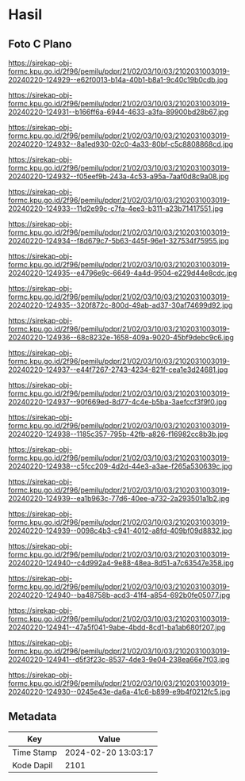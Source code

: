 # Hasil

## Foto C Plano

https://sirekap-obj-formc.kpu.go.id/2f96/pemilu/pdpr/21/02/03/10/03/2102031003019-20240220-124929--e62f0013-b14a-40b1-b8a1-9c40c19b0cdb.jpg

https://sirekap-obj-formc.kpu.go.id/2f96/pemilu/pdpr/21/02/03/10/03/2102031003019-20240220-124931--b166ff6a-6944-4633-a3fa-89900bd28b67.jpg

https://sirekap-obj-formc.kpu.go.id/2f96/pemilu/pdpr/21/02/03/10/03/2102031003019-20240220-124932--8a1ed930-02c0-4a33-80bf-c5c8808868cd.jpg

https://sirekap-obj-formc.kpu.go.id/2f96/pemilu/pdpr/21/02/03/10/03/2102031003019-20240220-124932--f05eef9b-243a-4c53-a95a-7aaf0d8c9a08.jpg

https://sirekap-obj-formc.kpu.go.id/2f96/pemilu/pdpr/21/02/03/10/03/2102031003019-20240220-124933--11d2e99c-c7fa-4ee3-b311-a23b71417551.jpg

https://sirekap-obj-formc.kpu.go.id/2f96/pemilu/pdpr/21/02/03/10/03/2102031003019-20240220-124934--f8d679c7-5b63-445f-96e1-327534f75955.jpg

https://sirekap-obj-formc.kpu.go.id/2f96/pemilu/pdpr/21/02/03/10/03/2102031003019-20240220-124935--e4796e9c-6649-4a4d-9504-e229d44e8cdc.jpg

https://sirekap-obj-formc.kpu.go.id/2f96/pemilu/pdpr/21/02/03/10/03/2102031003019-20240220-124935--320f872c-800d-49ab-ad37-30af74699d92.jpg

https://sirekap-obj-formc.kpu.go.id/2f96/pemilu/pdpr/21/02/03/10/03/2102031003019-20240220-124936--68c8232e-1658-409a-9020-45bf9debc9c6.jpg

https://sirekap-obj-formc.kpu.go.id/2f96/pemilu/pdpr/21/02/03/10/03/2102031003019-20240220-124937--e44f7267-2743-4234-821f-cea1e3d24681.jpg

https://sirekap-obj-formc.kpu.go.id/2f96/pemilu/pdpr/21/02/03/10/03/2102031003019-20240220-124937--90f669ed-8d77-4c4e-b5ba-3aefccf3f9f0.jpg

https://sirekap-obj-formc.kpu.go.id/2f96/pemilu/pdpr/21/02/03/10/03/2102031003019-20240220-124938--1185c357-795b-42fb-a826-f16982cc8b3b.jpg

https://sirekap-obj-formc.kpu.go.id/2f96/pemilu/pdpr/21/02/03/10/03/2102031003019-20240220-124938--c5fcc209-4d2d-44e3-a3ae-f265a530639c.jpg

https://sirekap-obj-formc.kpu.go.id/2f96/pemilu/pdpr/21/02/03/10/03/2102031003019-20240220-124939--ea1b963c-77d6-40ee-a732-2a293501a1b2.jpg

https://sirekap-obj-formc.kpu.go.id/2f96/pemilu/pdpr/21/02/03/10/03/2102031003019-20240220-124939--0098c4b3-c941-4012-a8fd-409bf09d8832.jpg

https://sirekap-obj-formc.kpu.go.id/2f96/pemilu/pdpr/21/02/03/10/03/2102031003019-20240220-124940--c4d992a4-9e88-48ea-8d51-a7c63547e358.jpg

https://sirekap-obj-formc.kpu.go.id/2f96/pemilu/pdpr/21/02/03/10/03/2102031003019-20240220-124940--ba48758b-acd3-41f4-a854-692b0fe05077.jpg

https://sirekap-obj-formc.kpu.go.id/2f96/pemilu/pdpr/21/02/03/10/03/2102031003019-20240220-124941--47a5f041-9abe-4bdd-8cd1-ba1ab680f207.jpg

https://sirekap-obj-formc.kpu.go.id/2f96/pemilu/pdpr/21/02/03/10/03/2102031003019-20240220-124941--d5f3f23c-8537-4de3-9e04-238ea66e7f03.jpg

https://sirekap-obj-formc.kpu.go.id/2f96/pemilu/pdpr/21/02/03/10/03/2102031003019-20240220-124930--0245e43e-da6a-41c6-b899-e9b4f0212fc5.jpg


## Metadata

| Key        | Value               |
| ---------- | ------------------- |
| Time Stamp | 2024-02-20 13:03:17 |
| Kode Dapil | 2101                |



